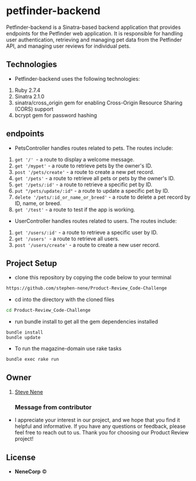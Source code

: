 # petfinder-backend
Petfinder-backend is a Sinatra-based backend application that provides endpoints for the Petfinder web application. It is responsible for handling user authentication, retrieving and managing pet data from the Petfinder API, and managing user reviews for individual pets.
<!-- - contains endpoint for my sinatra backend
- The application uses the `sinatra/cross_origin `gem to enable Cross-Origin Resource Sharing (`CORS`) support. It also uses the `bcrypt` gem for password hashing. -->


## Technologies
- Petfinder-backend uses the following technologies:
1. Ruby 2.7.4
2. Sinatra 2.1.0
3. sinatra/cross_origin gem for enabling Cross-Origin Resource Sharing (CORS) support
4. bcrypt gem for password hashing

## endpoints
- PetsController handles routes related to pets. The routes include:

1. `get '/' `- a route to display a welcome message.
2. `get '/mypet'` - a route to retrieve pets by the owner's ID.
3. `post '/pets/create'` - a route to create a new pet record.
4. `get '/pets'` - a route to retrieve all pets or pets by the owner's ID.
5. `get '/pets/:id'` - a route to retrieve a specific pet by ID.
6. `put "/pets/update/:id"` - a route to update a specific pet by ID.
7. `delete '/pets/:id_or_name_or_breed'` - a route to delete a pet record by ID, name, or breed.
8. `get '/test'` - a route to test if the app is working.
- UserController handles routes related to users. The routes include:

1. `get '/users/:id'` - a route to retrieve a specific user by ID.
2. `get '/users' `- a route to retrieve all users.
3. `post '/users/create'` - a route to create a new user record.


## Project Setup

- clone this repository by copying the code below to your terminal

```bash
https://github.com/stephen-nene/Product-Review_Code-Challenge
```
- cd into the directory with the cloned files

```bash
cd Product-Review_Code-Challenge
```

- run bundle install to get all the gem dependencies installed
```
bundle install
bundle update
```
- To run the magazine-domain use rake tasks

```bash
bundle exec rake run
```

## Owner

1. [Steve Nene](https://github.com/stephen-nene)

   ### Message from contributor
- I appreciate your interest in our project, and we hope that you find it helpful and informative. If you have any questions or feedback, please feel free to reach out to us. Thank you for choosing our Product Review project!


## License

- **NeneCorp** <span>&copy;</span>

